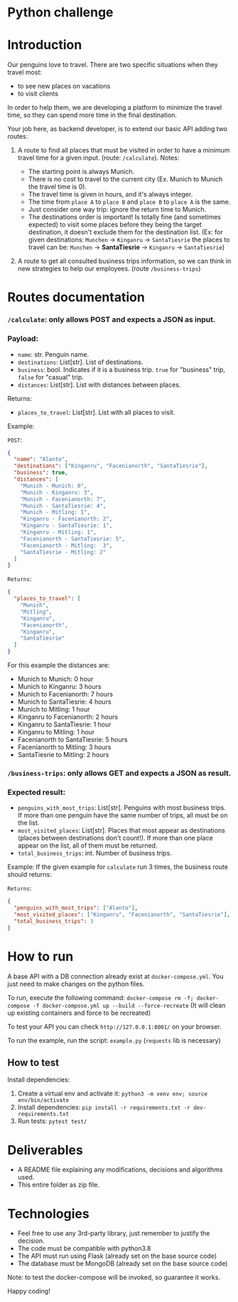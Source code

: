 # Python challenge

# Introduction

Our penguins love to travel. There are two specific situations when they travel most:

- to see new places on vacations
- to visit clients

In order to help them, we are developing a platform to minimize the travel time, so they can spend more time in the final destination.

Your job here, as backend developer, is to extend our basic API adding two routes:

1. A route to find all places that must be visited in order to have a minimum travel time for a given input. (route: `/calculate`).
   Notes:

   - The starting point is always Munich.
   - There is no cost to travel to the current city (Ex. Munich to Munich the travel time is 0).
   - The travel time is given in hours, and it's always integer.
   - The time from `place A` to `place B` and `place B` to `place A` is the same.
   - Just consider one way trip: ignore the return time to Munich.
   - The destinations order is important! Is totally fine (and sometimes expected) to visit some places before they being the target destination, it doesn't exclude them for the destination list. (Ex: for given destinations: `Munchen` -> `Kinganru` -> `SantaTiesrie` the places to travel can be: `Munchen` -> **SantaTiesrie** -> `Kinganru` -> `SantaTiesrie`)

2. A route to get all consulted business trips information, so we can think in new strategies to help our employees. (route `/business-trips`)

# Routes documentation

### `/calculate`: only allows POST and expects a JSON as input.

### Payload:

- `name`: str. Penguin name.
- `destinations`: List[str]. List of destinations.
- `business`: bool. Indicates if it is a business trip. `true` for "business" trip, `false` for "casual" trip.
- `distances`: List[str]. List with distances between places.

Returns:

- `places_to_travel`: List[str]. List with all places to visit.

Example:

`POST`:

```json
{
  "name": "Alanto",
  "destinations": ["Kinganru", "Facenianorth", "SantaTiesrie"],
  "business": true,
  "distances": [
    "Munich - Munich: 0",
    "Munich - Kinganru: 3",
    "Munich - Facenianorth: 7",
    "Munich - SantaTiesrie: 4",
    "Munich - Mitling: 1",
    "Kinganru - Facenianorth: 2",
    "Kinganru - SantaTiesrie: 1",
    "Kinganru - Mitling: 1",
    "Facenianorth - SantaTiesrie: 5",
    "Facenianorth - Mitling:  3",
    "SantaTiesrie - Mitling: 2"
  ]
}
```

`Returns`:

```json
{
  "places_to_travel": [
    "Munich",
    "Mitling",
    "Kinganru",
    "Facenianorth",
    "Kinganru",
    "SantaTiesrie"
  ]
}
```

For this example the distances are:

- Munich to Munich: 0 hour
- Munich to Kinganru: 3 hours
- Munich to Facenianorth: 7 hours
- Munich to SantaTiesrie: 4 hours
- Munich to Mitling: 1 hour
- Kinganru to Facenianorth: 2 hours
- Kinganru to SantaTiesrie: 1 hour
- Kinganru to Mitling: 1 hour
- Facenianorth to SantaTiesrie: 5 hours
- Facenianorth to Mitling: 3 hours
- SantaTiesrie to Mitling: 2 hours

### `/business-trips`: only allows GET and expects a JSON as result.

### Expected result:

- `penguins_with_most_trips`: List[str]. Penguins with most business trips. If more than one penguin have the same number of trips, all must be on the list.
- `most_visited_places`: List[str]. Places that most appear as destinations (places between destinations don't count!). If more than one place appear on the list, all of them must be returned.
- `total_business_trips`: int. Number of business trips.

Example:
If the given example for `calculate` run 3 times, the business route should returns:

`Returns`:

```json
{
  "penguins_with_most_trips": ["Alanto"],
  "most_visited_places": ["Kinganru", "Facenianorth", "SantaTiesrie"],
  "total_business_trips": 3
}
```

# How to run

A base API with a DB connection already exist at `docker-compose.yml`. You just need to make changes on the python files.

To run, execute the following command:
`docker-compose rm -f; docker-compose -f docker-compose.yml up --build --force-recreate`
(It will clean up existing containers and force to be recreated)

To test your API you can check `http://127.0.0.1:8001/` on your browser.

To run the example, run the script: `example.py` (`requests` lib is necessary)

## How to test

Install dependencies:

1. Create a virtual env and activate it: `python3 -m venv env; source env/bin/activate`
2. Install dependencies: `pip install -r requirements.txt -r dev-requirements.txt`
3. Run tests: `pytest test/`

# Deliverables

- A README file explaining any modifications, decisions and algorithms used.
- This entire folder as zip file.

# Technologies

- Feel free to use any 3rd-party library, just remember to justify the decision.
- The code must be compatible with python3.8
- The API must run using Flask (already set on the base source code)
- The database must be MongoDB (already set on the base source code)

Note: to test the docker-compose will be invoked, so guarantee it works.

Happy coding!
